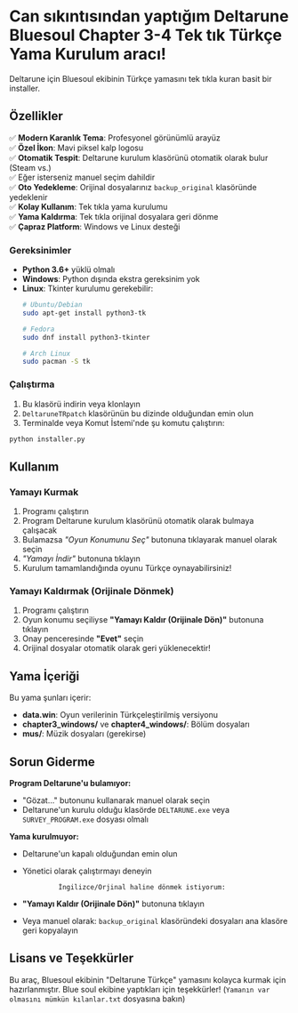 # Can sıkıntısından yaptığım Deltarune Bluesoul Chapter 3-4 Tek tık Türkçe Yama Kurulum aracı!

Deltarune için Bluesoul ekibinin Türkçe yamasını tek tıkla kuran basit bir installer.

## Özellikler

✅ **Modern Karanlık Tema**: Profesyonel görünümlü arayüz  
✅ **Özel İkon**: Mavi piksel kalp logosu  
✅ **Otomatik Tespit**: Deltarune kurulum klasörünü otomatik olarak bulur (Steam vs.)  
✅ Eğer isterseniz manuel seçim dahildir  
✅ **Oto Yedekleme**: Orijinal dosyalarınız `backup_original` klasöründe yedeklenir  
✅ **Kolay Kullanım**: Tek tıkla yama kurulumu  
✅ **Yama Kaldırma**: Tek tıkla orijinal dosyalara geri dönme  
✅ **Çapraz Platform**: Windows ve Linux desteği

### Gereksinimler

- **Python 3.6+** yüklü olmalı
- **Windows**: Python dışında ekstra gereksinim yok
- **Linux**: Tkinter kurulumu gerekebilir:
  ```bash
  # Ubuntu/Debian
  sudo apt-get install python3-tk
  
  # Fedora
  sudo dnf install python3-tkinter
  
  # Arch Linux
  sudo pacman -S tk
  ```

### Çalıştırma

1. Bu klasörü indirin veya klonlayın
2. `DeltaruneTRpatch` klasörünün bu dizinde olduğundan emin olun
3. Terminalde veya Komut İstemi'nde şu komutu çalıştırın:

```bash
python installer.py
```

## Kullanım

### Yamayı Kurmak
1. Programı çalıştırın
2. Program Deltarune kurulum klasörünü otomatik olarak bulmaya çalışacak
3. Bulamazsa *"Oyun Konumunu Seç"* butonuna tıklayarak manuel olarak seçin
4. *"Yamayı İndir"* butonuna tıklayın
5. Kurulum tamamlandığında oyunu Türkçe oynayabilirsiniz!

### Yamayı Kaldırmak (Orijinale Dönmek)
1. Programı çalıştırın
2. Oyun konumu seçiliyse **"Yamayı Kaldır (Orijinale Dön)"** butonuna tıklayın
3. Onay penceresinde **"Evet"** seçin
4. Orijinal dosyalar otomatik olarak geri yüklenecektir!

## Yama İçeriği

Bu yama şunları içerir:
- **data.win**: Oyun verilerinin Türkçeleştirilmiş versiyonu
- **chapter3_windows/** ve **chapter4_windows/**: Bölüm dosyaları
- **mus/**: Müzik dosyaları (gerekirse)

## Sorun Giderme

**Program Deltarune'u bulamıyor:**
- "Gözat..." butonunu kullanarak manuel olarak seçin
- Deltarune'un kurulu olduğu klasörde `DELTARUNE.exe` veya `SURVEY_PROGRAM.exe` dosyası olmalı

**Yama kurulmuyor:**
- Deltarune'un kapalı olduğundan emin olun
- Yönetici olarak çalıştırmayı deneyin

               İngilizce/Orjinal haline dönmek istiyorum:

- **"Yamayı Kaldır (Orijinale Dön)"** butonuna tıklayın
- Veya manuel olarak: `backup_original` klasöründeki dosyaları ana klasöre geri kopyalayın

## Lisans ve Teşekkürler

Bu araç, Bluesoul ekibinin "Deltarune Türkçe" yamasını kolayca kurmak için hazırlanmıştır.
Blue soul ekibine yaptıkları için teşekkürler! (`Yamanın var olmasını mümkün kılanlar.txt` dosyasına bakın)
